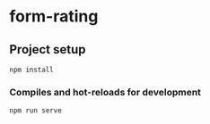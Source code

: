 # form-rating

## Project setup
```
npm install
```

### Compiles and hot-reloads for development
```
npm run serve
```

